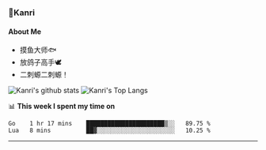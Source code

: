 ### 🌱Kanri
#### About Me
- 摸鱼大师🐟
- 放鸽子高手🕊
- 二刺螈二刺螈！

![Kanri's github stats](https://github-readme-stats.vercel.app/api?username=Yiwen-Chan&show_icons=true&theme=vue&line_height=20)
![Kanri's Top Langs](https://github-readme-stats.vercel.app/api/top-langs/?username=Yiwen-Chan&layout=compact&theme=vue&card_width=270)

📊 **This week I spent my time on**
<!--START_SECTION:waka-->
```text
Go    1 hr 17 mins    ██████████████████████▒░░   89.75 % 
Lua   8 mins          ██▓░░░░░░░░░░░░░░░░░░░░░░   10.25 % 
```
<!--END_SECTION:waka-->

***

